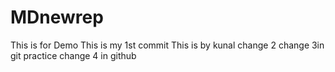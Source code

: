 # MDnewrep
This is for Demo
This is my 1st commit
This is by kunal
change 2 
change 3in git practice
change 4 in github


